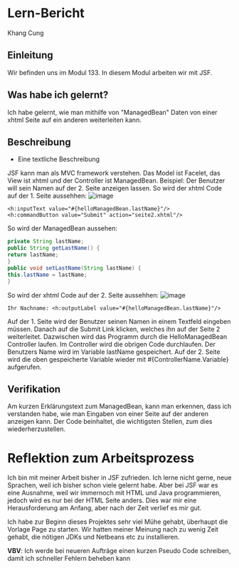 # Lern-Bericht
Khang Cung

## Einleitung

Wir befinden uns im Modul 133. In diesem Modul arbeiten wir mit JSF.

## Was habe ich gelernt?
Ich habe gelernt, wie man mithilfe von "ManagedBean" Daten von einer xhtml Seite auf ein anderen weiterleiten kann.

## Beschreibung


* Eine textliche Beschreibung

JSF kann man als MVC framework verstehen. Das Model ist Facelet, das View ist xhtml und der Controller ist ManagedBean. 
Beispiel:
Der Benutzer will sein Namen auf der 2. Seite anzeigen lassen. 
So wird der xhtml Code auf der 1. Seite aussehhen:
![image](https://user-images.githubusercontent.com/69575003/187132608-79fcfd37-cb03-4705-a257-1091dbebbefe.png)
```
<h:inputText value="#{helloManagedBean.lastName}"/>
<h:commandButton value="Submit" action="seite2.xhtml"/>
```
So wird der ManagedBean aussehen: 
```java
private String lastName;
public String getLastName() {
return lastName;
}
public void setLastName(String lastName) {
this.lastName = lastName;
}
```
So wird der xhtml Code auf der 2. Seite aussehhen:
![image](https://user-images.githubusercontent.com/69575003/187132637-e2185d74-79b5-479d-889a-565dadc54a4e.png)
```
Ihr Nachname: <h:outputLabel value="#{helloManagedBean.lastName}"/> 
```

Auf der 1. Seite wird der Benutzer seinen Namen in einem Textfeld eingeben müssen. Danach auf die Submit Link klicken, welches ihn auf der Seite 2 weiterleitet.
Dazwischen wird das Programm durch die HelloManagedBean Controller laufen. Im Controller wird die obrigen Code durchlaufen. Der Benutzers Name wird im Variable lastName gespeichert.
Auf der 2. Seite wird die oben gespeicherte Variable wieder mit #{ControllerName.Variable} aufgerufen. 

## Verifikation

Am kurzen Erklärungstext zum ManagedBean, kann man erkennen, dass ich verstanden habe, wie man Eingaben von einer Seite auf der anderen anzeigen kann. 
Der Code beinhaltet, die wichtigsten Stellen, zum dies wiederherzustellen.

# Reflektion zum Arbeitsprozess

Ich bin mit meiner Arbeit bisher in JSF zufrieden. Ich lerne nicht gerne, neue Sprachen, weil ich bisher schon viele gelernt habe. Aber bei JSF war es eine Ausnahme, weil wir immernoch mit HTML und Java programmieren, jedoch wird es nur bei der HTML Seite anders. Dies war mir eine Herausforderung am Anfang, aber nach der Zeit verlief es mir gut.

Ich habe zur Beginn dieses Projektes sehr viel Mühe gehabt, überhaupt die Vorlage Page zu starten. Wir hatten meiner Meinung nach zu wenig Zeit gehabt, die nötigen JDKs und Netbeans etc zu installieren.

**VBV**: Ich werde bei neueren Aufträge einen kurzen Pseudo Code schreiben, damit ich schneller Fehlern beheben kann
